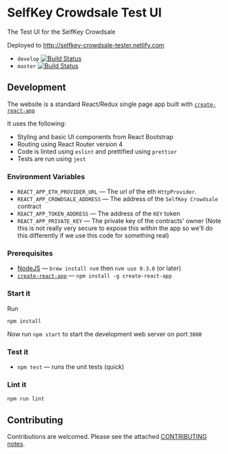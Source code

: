 # SelfKey Crowdsale Test UI

The Test UI for the SelfKey Crowdsale

Deployed to http://selfkey-crowdsale-tester.netlify.com

* `develop` [![Build Status](https://www.travis-ci.org/SelfKeyFoundation/crowdsale-tester.svg?branch=develop)](https://www.travis-ci.org/SelfKeyFoundation/crowdsale-tester)
* `master` [![Build Status](https://www.travis-ci.org/SelfKeyFoundation/crowdsale-tester.svg?branch=master)](https://www.travis-ci.org/SelfKeyFoundation/crowdsale-tester)

## Development

The website is a standard React/Redux single page app built with [`create-react-app`](https://github.com/facebookincubator/create-react-app)

It uses the following:

* Styling and basic UI components from React Bootstrap
* Routing using React Router version 4
* Code is linted using `eslint` and prettified using `prettier`
* Tests are run using `jest`

### Environment Variables

* `REACT_APP_ETH_PROVIDER_URL` — The url of the eth `HttpProvider`.
* `REACT_APP_CROWDSALE_ADDRESS` — The address of the `SelfKey Crowdsale` contract
* `REACT_APP_TOKEN_ADDRESS` — The address of the `KEY` token
* `REACT_APP_PRIVATE_KEY` — The private key of the contracts' owner (Note this is not really very secure to expose this within the app so we'll do this differently if we use this code for something real)

### Prerequisites

* [NodeJS](https://nodejs.org) — `brew install nvm` then `nvm use 9.3.0` (or later)
* [`create-react-app`](https://github.com/facebookincubator/create-react-app) — `npm install -g create-react-app`

### Start it

Run

    npm install

Now run `npm start` to start the development web server on port `3000`

### Test it

* `npm test` — runs the unit tests (quick)

### Lint it

    npm run lint

## Contributing

Contributions are welcomed.  Please see the attached [CONTRIBUTING notes](CONTRIBUTING.md).
